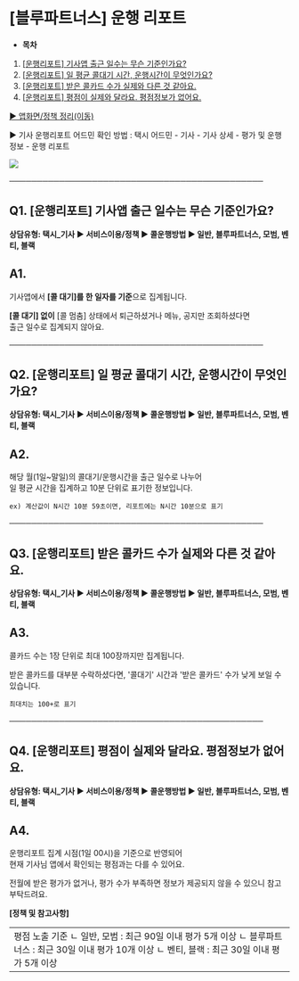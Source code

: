 # [블루파트너스] 운행 리포트

* **목차**

1. [[운행리포트] 기사앱 출근 일수는 무슨 기준인가요?](https://kakaomobilitysupport.zendesk.com/hc/ko/articles/43327391849881#01HQQDB826KTYW29DV3HH2AGQ9)
2. [[운행리포트] 일 평균 콜대기 시간, 운행시간이 무엇인가요?](https://kakaomobilitysupport.zendesk.com/hc/ko/articles/43327391849881#01JKQ5KGW4YTS9CNBRWS565396)
3. [[운행리포트] 받은 콜카드 수가 실제와 다른 것 같아요.](https://kakaomobilitysupport.zendesk.com/hc/ko/articles/43327391849881#h_01JKQ5VXF7FRC9AYQXFTM99F33)
4. [[운행리포트] 평점이 실제와 달라요. 평점정보가 없어요.](https://kakaomobilitysupport.zendesk.com/hc/ko/articles/43327391849881#01JKQ69VXTJ89QA3681RPZNCNX)

[▶ 앱화면/정책 정리(이동)](https://kakaomobilitysupport.zendesk.com/hc/ko/articles/43326315859225--%EA%B3%B5%ED%86%B5-%ED%83%9D%EC%8B%9C-%EC%9A%B4%ED%96%89-%EB%A6%AC%ED%8F%AC%ED%8A%B8)

▶ 기사 운행리포트 어드민 확인 방법 : 택시 어드민 - 기사 - 기사 상세 - 평가 및 운행 정보 - 운행 리포트

![](https://kakaomobilitysupport.zendesk.com/hc/article_attachments/43410376808217)

──────────────────────────────────────────────

**Q1. [운행리포트] 기사앱 출근 일수는 무슨 기준인가요?**
------------------------------------

**상담유형: **택시\_기사 ▶ 서비스이용/정책 ▶ 콜운행방법 ▶ 일반, 블루파트너스, 모범, 벤티, 블랙****

**A1.**
-------

기사앱에서 **[콜 대기]를 한 일자를 기준**으로 집계됩니다.

**[콜 대기] 없이** [콜 멈춤] 상태에서 퇴근하셨거나 메뉴, 공지만 조회하셨다면   
출근 일수로 집계되지 않아요.

──────────────────────────────────────────────

**Q2.** **[운행리포트] 일 평균 콜대기 시간, 운행시간이 무엇인가요?**
---------------------------------------------

**상담유형: **택시\_기사 ▶ 서비스이용/정책 ▶ 콜운행방법 ▶ 일반, 블루파트너스, 모범, 벤티, 블랙****

**A2.**
-------

해당 월(1일~말일)의 콜대기/운행시간을 출근 일수로 나누어   
일 평균 시간을 집계하고 10분 단위로 표기한 정보입니다.

```
ex) 계산값이 N시간 10분 59초이면, 리포트에는 N시간 10분으로 표기
```

──────────────────────────────────────────────

**Q3.** **[운행리포트] 받은 콜카드 수가 실제와 다른 것 같아요.**
-------------------------------------------

**상담유형: **택시\_기사 ▶ 서비스이용/정책 ▶ 콜운행방법 ▶ 일반, 블루파트너스, 모범, 벤티, 블랙****

**A3.**
-------

콜카드 수는 1장 단위로 최대 100장까지만 집계됩니다.

받은 콜카드를 대부분 수락하셨다면, '콜대기' 시간과 '받은 콜카드' 수가 낮게 보일 수 있습니다.

```
최대치는 100+로 표기
```

──────────────────────────────────────────────

**Q4.** **[운행리포트] 평점이 실제와 달라요. 평점정보가 없어요.**
-------------------------------------------

**상담유형: **택시\_기사 ▶ 서비스이용/정책 ▶ 콜운행방법 ▶ 일반, 블루파트너스, 모범, 벤티, 블랙****

**A4.**
-------

운행리포트 집계 시점(1일 00시)을 기준으로 반영되어   
현재 기사님 앱에서 확인되는 평점과는 다를 수 있어요.

전월에 받은 평가가 없거나, 평가 수가 부족하면 정보가 제공되지 않을 수 있으니 참고 부탁드려요.

**[정책 및 참고사항]**

|  |
| --- |
| 평점 노출 기준 ㄴ 일반, 모범 : 최근 90일 이내 평가 5개 이상 ㄴ 블루파트너스 : 최근 30일 이내 평가 10개 이상 ㄴ 벤티, 블랙 : 최근 30일 이내 평가 5개 이상 |